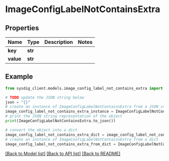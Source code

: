 # ImageConfigLabelNotContainsExtra


## Properties

Name | Type | Description | Notes
------------ | ------------- | ------------- | -------------
**key** | **str** |  | 
**value** | **str** |  | 

## Example

```python
from sysdig_client.models.image_config_label_not_contains_extra import ImageConfigLabelNotContainsExtra

# TODO update the JSON string below
json = "{}"
# create an instance of ImageConfigLabelNotContainsExtra from a JSON string
image_config_label_not_contains_extra_instance = ImageConfigLabelNotContainsExtra.from_json(json)
# print the JSON string representation of the object
print(ImageConfigLabelNotContainsExtra.to_json())

# convert the object into a dict
image_config_label_not_contains_extra_dict = image_config_label_not_contains_extra_instance.to_dict()
# create an instance of ImageConfigLabelNotContainsExtra from a dict
image_config_label_not_contains_extra_from_dict = ImageConfigLabelNotContainsExtra.from_dict(image_config_label_not_contains_extra_dict)
```
[[Back to Model list]](../README.md#documentation-for-models) [[Back to API list]](../README.md#documentation-for-api-endpoints) [[Back to README]](../README.md)


